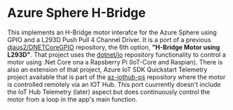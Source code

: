 # Azure Sphere H-Bridge
This implements an H-Bridge motor interafce for the Azure Sphere using GPIO and a L293D Push Pull 4 Channel Driver. It is a port of a previous [djaus2/DNETCoreGPIO](https://github.com/djaus2/DNETCoreGPIO) repository, the 6th option, **"H-Bridge Motor using L293D"**. That project uses the [dotnet/io](https://github.com/dotnet/iot) repository functionality to control a motor using .Net Core ona a Rapsberry Pi (IoT-Core and Raspian). There is also an extension of that project, Azure IoT SDK Quickstart Telemetry project available that is part of the [az-iothub-ps](https://github.com/djaus2/az-iothub-ps/tree/master/PS/qs-apps/quickstarts/telemetry/control-a-motor) repository where the motor is controlled remotely via an IOT Hub. This port cuurrently doesn't include the IoT Hub Telemetry (later) aspect but does continuously control the motor from a loop in the app's main function.
